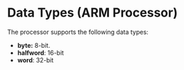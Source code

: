 # Data Types (ARM Processor)

The processor supports the following data types:

* **byte:** 8-bit.
* **halfword**: 16-bit
* **word**: 32-bit
